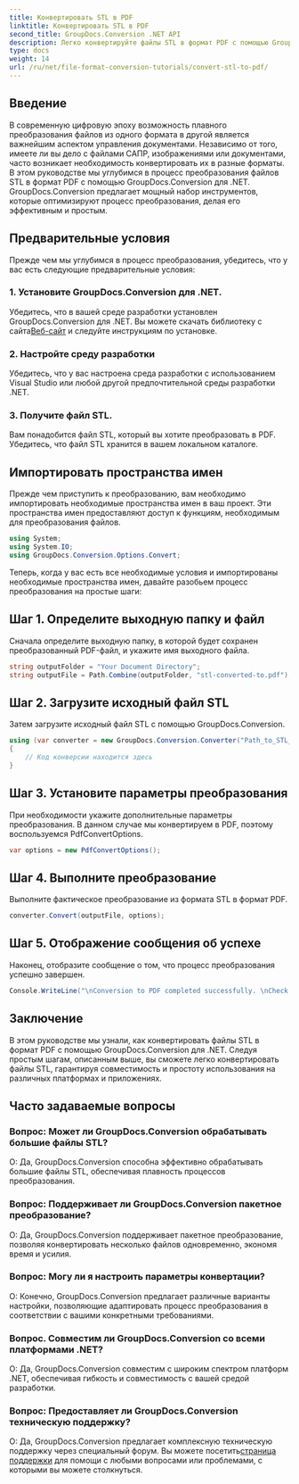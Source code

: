 ```yaml
---
title: Конвертировать STL в PDF
linktitle: Конвертировать STL в PDF
second_title: GroupDocs.Conversion .NET API
description: Легко конвертируйте файлы STL в формат PDF с помощью GroupDocs.Conversion для .NET. Оптимизируйте процесс управления документами.
type: docs
weight: 14
url: /ru/net/file-format-conversion-tutorials/convert-stl-to-pdf/
---
```

## Введение
В современную цифровую эпоху возможность плавного преобразования файлов из одного формата в другой является важнейшим аспектом управления документами. Независимо от того, имеете ли вы дело с файлами САПР, изображениями или документами, часто возникает необходимость конвертировать их в разные форматы. В этом руководстве мы углубимся в процесс преобразования файлов STL в формат PDF с помощью GroupDocs.Conversion для .NET. GroupDocs.Conversion предлагает мощный набор инструментов, которые оптимизируют процесс преобразования, делая его эффективным и простым.
## Предварительные условия
Прежде чем мы углубимся в процесс преобразования, убедитесь, что у вас есть следующие предварительные условия:
### 1. Установите GroupDocs.Conversion для .NET.
 Убедитесь, что в вашей среде разработки установлен GroupDocs.Conversion для .NET. Вы можете скачать библиотеку с сайта[Веб-сайт](https://releases.groupdocs.com/conversion/net/) и следуйте инструкциям по установке.
### 2. Настройте среду разработки
Убедитесь, что у вас настроена среда разработки с использованием Visual Studio или любой другой предпочтительной среды разработки .NET.
### 3. Получите файл STL.
Вам понадобится файл STL, который вы хотите преобразовать в PDF. Убедитесь, что файл STL хранится в вашем локальном каталоге.

## Импортировать пространства имен
Прежде чем приступить к преобразованию, вам необходимо импортировать необходимые пространства имен в ваш проект. Эти пространства имен предоставляют доступ к функциям, необходимым для преобразования файлов.

```csharp
using System;
using System.IO;
using GroupDocs.Conversion.Options.Convert;
```

Теперь, когда у вас есть все необходимые условия и импортированы необходимые пространства имен, давайте разобьем процесс преобразования на простые шаги:
## Шаг 1. Определите выходную папку и файл
Сначала определите выходную папку, в которой будет сохранен преобразованный PDF-файл, и укажите имя выходного файла.
```csharp
string outputFolder = "Your Document Directory";
string outputFile = Path.Combine(outputFolder, "stl-converted-to.pdf");
```
## Шаг 2. Загрузите исходный файл STL
Затем загрузите исходный файл STL с помощью GroupDocs.Conversion.
```csharp
using (var converter = new GroupDocs.Conversion.Converter("Path_to_STL_File"))
{
    // Код конверсии находится здесь
}
```
## Шаг 3. Установите параметры преобразования
При необходимости укажите дополнительные параметры преобразования. В данном случае мы конвертируем в PDF, поэтому воспользуемся PdfConvertOptions.
```csharp
var options = new PdfConvertOptions();
```
## Шаг 4. Выполните преобразование
Выполните фактическое преобразование из формата STL в формат PDF.
```csharp
converter.Convert(outputFile, options);
```
## Шаг 5. Отображение сообщения об успехе
Наконец, отобразите сообщение о том, что процесс преобразования успешно завершен.
```csharp
Console.WriteLine("\nConversion to PDF completed successfully. \nCheck output in {0}", outputFolder);
```

## Заключение
В этом руководстве мы узнали, как конвертировать файлы STL в формат PDF с помощью GroupDocs.Conversion для .NET. Следуя простым шагам, описанным выше, вы сможете легко конвертировать файлы STL, гарантируя совместимость и простоту использования на различных платформах и приложениях.
## Часто задаваемые вопросы
### Вопрос: Может ли GroupDocs.Conversion обрабатывать большие файлы STL?
О: Да, GroupDocs.Conversion способна эффективно обрабатывать большие файлы STL, обеспечивая плавность процессов преобразования.
### Вопрос: Поддерживает ли GroupDocs.Conversion пакетное преобразование?
О: Да, GroupDocs.Conversion поддерживает пакетное преобразование, позволяя конвертировать несколько файлов одновременно, экономя время и усилия.
### Вопрос: Могу ли я настроить параметры конвертации?
О: Конечно, GroupDocs.Conversion предлагает различные варианты настройки, позволяющие адаптировать процесс преобразования в соответствии с вашими конкретными требованиями.
### Вопрос. Совместим ли GroupDocs.Conversion со всеми платформами .NET?
О: Да, GroupDocs.Conversion совместим с широким спектром платформ .NET, обеспечивая гибкость и совместимость с вашей средой разработки.
### Вопрос: Предоставляет ли GroupDocs.Conversion техническую поддержку?
 О: Да, GroupDocs.Conversion предлагает комплексную техническую поддержку через специальный форум. Вы можете посетить[страница поддержки](https://forum.groupdocs.com/c/conversion/11) для помощи с любыми вопросами или проблемами, с которыми вы можете столкнуться.